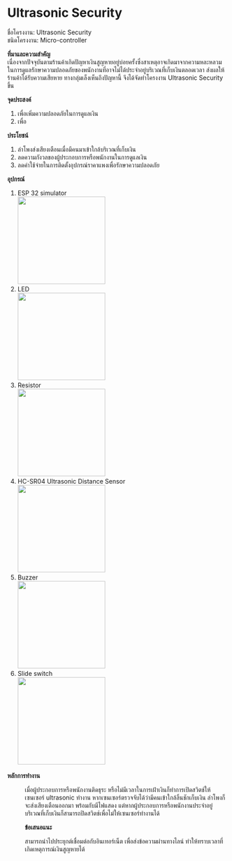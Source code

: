 # Ultrasonic Security

ชื่อโครงงาน: Ultrasonic Security<br>
ชนิดโครงงาน: Micro-controller<br>

<b>ที่มาและความสำคัญ</b><br>
  เนื่องจากปัจจุบันตามร้านค้าเกิดปัญหาเงินสูญหายอยู่บ่อยครั้งซึ่งสาเหตุอาจเกิดมาจากความหละหลวมในการดูแลรักษาความปลอดภัยของพนักงานที่อาจไม่ได้ประจำอยู่บริเวณที่เก็บเงินตลอดเวลา ส่งผลให้ร้านค้าได้รับความเสียหาย ทางกลุ่มเล็งเห็นถึงปัญหานี้ จึงได้จัดทำโครงงาน Ultrasonic Security ขึ้น
  
<b>จุดประสงค์</b><br>
  1. เพื่อเพิ่มความปลอดภัยในการดูแลเงิน
  2. เพื่อ
  
<b>ประโยชน์</b><br>
  1. ลำโพงส่งเสียงเตือนเมื่อมีคนมาเข้าใกล้บริเวณที่เก็บเงิน
  2. ลดความกังวลของผู้ประกอบการหรือพนักงานในการดูแลเงิน
  3. ลดค่าใช้จ่ายในการติดตั้งอุปกรณ์ราคาแพงเพื่อรักษาความปลอดภัย

<b>อุปกรณ์</b><br>
1. ESP 32 simulator <br>
<img src = "https://user-images.githubusercontent.com/88420671/166657183-22f6d4ba-c7f2-4973-ae8a-bf035c975bc5.png" width = "200px"><br>
2. LED <br>
<img src = "https://user-images.githubusercontent.com/88420671/166657335-da558e56-70c3-4f53-bf02-67b39a9bf3a5.png" width = "200px"><br>
3. Resistor <br>
<img src = "https://user-images.githubusercontent.com/88420671/166657359-38477cee-5dbf-4372-9ddc-a9e8da3870a4.png" width = "200px"><br>
4. HC-SR04 Ultrasonic Distance Sensor <br>
<img src = "https://user-images.githubusercontent.com/88420671/166657383-98dbf3ad-286e-4024-9c63-781665dd4e9d.png" width = "200px"><br>
5. Buzzer <br>
<img src = "https://user-images.githubusercontent.com/88420671/166657399-70d8aad2-9327-456c-8fae-c5e1e2358426.png" width = "200px"><br>
6. Slide switch <br>
<img src = "https://user-images.githubusercontent.com/88420671/166657478-f4151467-0850-471a-a4c9-4a401f309b1f.png" width = "200px"><br>


<b>หลักการทำงาน</b><br>
  <dd>เมื่อผู้ประกอบการหรือพนักงานติดธุระ หรือไม่มีเวลาในการเฝ้าเงินก็ทำการเปิดสวิตช์ให้เซนเซอร์ ultrasonic ทำงาน หากเซนเซอร์ตรวจจับได้ว่ามีคนเข้าใกล้ลิ้นชักเก็บเงิน ลำโพงก็จะส่งเสียงเตือนออกมา
  พร้อมกับมีไฟแสดง แต่หากผู้ประกอบการหรือพนักงานประจำอยู่บริเวณที่เก็บเงินก็สามารถปิดสวิตช์เพื่อไม่ให้เซนเซอร์ทำงานได้
  
<b>ข้อเสนอแนะ</b><br>
  <dd>สามารถนำไปประยุกต์เชื่อมต่อกับอินเทอร์เน็ต เพื่อส่งข้อความผ่านทางไลน์ ทำให้ทราบเวลาที่เกิดเหตุการณ์เงินสูญหายได้



